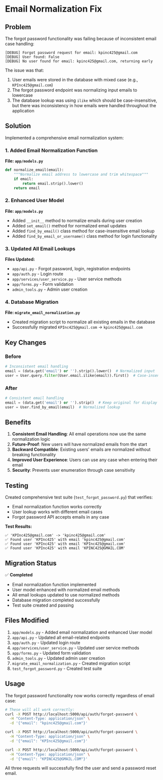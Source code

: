 # Email Normalization Fix

## Problem

The forgot password functionality was failing because of inconsistent email case handling:

```
[DEBUG] Forgot password request for email: kpinc425@gmail.com
[DEBUG] User found: False
[DEBUG] No user found for email: kpinc425@gmail.com, returning early
```

The issue was that:
1. User emails were stored in the database with mixed case (e.g., `KPInc425@gmail.com`)
2. The forgot password endpoint was normalizing input emails to lowercase
3. The database lookup was using `ilike` which should be case-insensitive, but there was inconsistency in how emails were handled throughout the application

## Solution

Implemented a comprehensive email normalization system:

### 1. Added Email Normalization Function

**File: `app/models.py`**
```python
def normalize_email(email):
    """Normalize email address to lowercase and trim whitespace"""
    if email:
        return email.strip().lower()
    return email
```

### 2. Enhanced User Model

**File: `app/models.py`**
- Added `__init__` method to normalize emails during user creation
- Added `set_email()` method for normalized email updates
- Added `find_by_email()` class method for case-insensitive email lookup
- Added `find_by_email_or_username()` class method for login functionality

### 3. Updated All Email Lookups

**Files Updated:**
- `app/api.py` - Forgot password, login, registration endpoints
- `app/auth.py` - Login route
- `app/services/user_service.py` - User service methods
- `app/forms.py` - Form validation
- `admin_tools.py` - Admin user creation

### 4. Database Migration

**File: `migrate_email_normalization.py`**
- Created migration script to normalize all existing emails in the database
- Successfully migrated `KPInc425@gmail.com` → `kpinc425@gmail.com`

## Key Changes

### Before
```python
# Inconsistent email handling
email = (data.get('email') or '').strip().lower()  # Normalized input
user = User.query.filter(User.email.ilike(email)).first()  # Case-insensitive lookup
```

### After
```python
# Consistent email handling
email = (data.get('email') or '').strip()  # Keep original for display
user = User.find_by_email(email)  # Normalized lookup
```

## Benefits

1. **Consistent Email Handling**: All email operations now use the same normalization logic
2. **Future-Proof**: New users will have normalized emails from the start
3. **Backward Compatible**: Existing users' emails are normalized without breaking functionality
4. **Improved User Experience**: Users can use any case when entering their email
5. **Security**: Prevents user enumeration through case sensitivity

## Testing

Created comprehensive test suite (`test_forgot_password.py`) that verifies:
- Email normalization function works correctly
- User lookup works with different email cases
- Forgot password API accepts emails in any case

**Test Results:**
```
✅ 'KPInc425@gmail.com' -> 'kpinc425@gmail.com'
✅ Found user 'KPInc425' with email 'kpinc425@gmail.com'
✅ Found user 'KPInc425' with email 'KPInc425@gmail.com'
✅ Found user 'KPInc425' with email 'KPINC425@GMAIL.COM'
```

## Migration Status

✅ **Completed**
- Email normalization function implemented
- User model enhanced with normalized email methods
- All email lookups updated to use normalized methods
- Database migration completed successfully
- Test suite created and passing

## Files Modified

1. `app/models.py` - Added email normalization and enhanced User model
2. `app/api.py` - Updated all email-related endpoints
3. `app/auth.py` - Updated login route
4. `app/services/user_service.py` - Updated user service methods
5. `app/forms.py` - Updated form validation
6. `admin_tools.py` - Updated admin user creation
7. `migrate_email_normalization.py` - Created migration script
8. `test_forgot_password.py` - Created test suite

## Usage

The forgot password functionality now works correctly regardless of email case:

```bash
# These will all work correctly:
curl -X POST http://localhost:5000/api/auth/forgot-password \
  -H "Content-Type: application/json" \
  -d '{"email": "kpinc425@gmail.com"}'

curl -X POST http://localhost:5000/api/auth/forgot-password \
  -H "Content-Type: application/json" \
  -d '{"email": "KPInc425@gmail.com"}'

curl -X POST http://localhost:5000/api/auth/forgot-password \
  -H "Content-Type: application/json" \
  -d '{"email": "KPINC425@GMAIL.COM"}'
```

All three requests will successfully find the user and send a password reset email.
